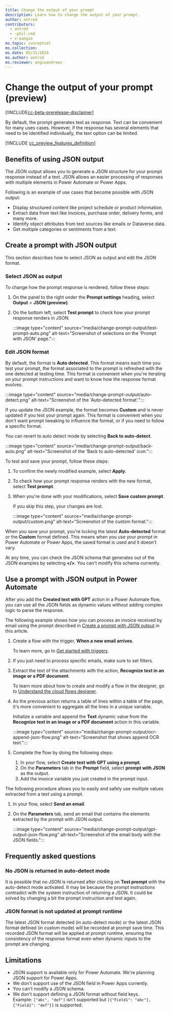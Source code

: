 ```yaml
---
title: Change the output of your prompt
description: Learn how to change the output of your prompt.
author: antrod
contributors:
  - antrod
  - -phil-cmd
  - v-aangie
ms.topic: conceptual
ms.collection: 
ms.date: 05/31/2024
ms.author: antrod
ms.reviewer: angieandrews
---
```


# Change the output of your prompt (preview)

[!INCLUDE[cc-beta-prerelease-disclaimer](./includes/cc-beta-prerelease-disclaimer.md)]

By default, the prompt generates text as response. Text can be convenient for many uses cases. However, if the response has several elements that need to be identified individually, the text option can be limited.

[!INCLUDE [cc_preview_features_definition](./includes/cc-preview-features-definition.md)]

## Benefits of using JSON output

The JSON output allows you to generate a JSON structure for your prompt response instead of a text. JSON allows an easier processing of responses with multiple elements in Power Automate or Power Apps.

Following is an example of use cases that become possible with JSON output:

- Display structured content like project schedule or product information.
- Extract data from text like invoices, purchase order, delivery forms, and many more.
- Identify object attributes from text sources like emails or Dataverse data.
- Get multiple categories or sentiments from a text.

## Create a prompt with JSON output

This section describes how to select JSON as output and edit the JSON format.

### Select JSON as output

To change how the prompt response is rendered, follow these steps:

1. On the panel to the right under the **Prompt settings** heading, select **Output** > **JSON (preview)**.
1. On the bottom left, select **Test prompt** to check how your prompt response renders in JSON.

    :::image type="content" source="media/change-prompt-output/test-prompt-auto.png" alt-text="Screenshot of selections on the 'Prompt with JSON' page.":::

### Edit JSON format

By default, the format is **Auto detected**. This format means each time you test your prompt, the format associated to the prompt is refreshed with the one detected at testing time. This format is convenient when you're iterating on your prompt instructions and want to know how the response format evolves.

:::image type="content" source="media/change-prompt-output/auto-detect.png" alt-text="Screenshot of the 'Auto-detected format'.":::

If you update the JSON example, the format becomes **Custom** and is never updated if you test your prompt again. This format is convenient when you don't want prompt tweaking to influence the format, or if you need to follow a specific format.

You can revert to auto detect mode by selecting **Back to auto-detect**.

:::image type="content" source="media/change-prompt-output/back-auto.png" alt-text="Screenshot of the 'Back to auto-detected' icon.":::

To test and save your prompt, follow these steps:

1. To confirm the newly modified example, select **Apply**.
1. To check how your prompt response renders with the new format, select **Test prompt**.
1. When you're done with your modifications, select **Save custom prompt**.

    If you skip this step, your changes are lost.

    :::image type="content" source="media/change-prompt-output/custom.png" alt-text="Screenshot of the custom format.":::

When you save your prompt, you're locking the latest **Auto-detected** format or the **Custom** format defined. This means when you use your prompt in Power Automate or Power Apps, the saved format is used and it doesn't vary.

At any time, you can check the JSON schema that generates out of the JSON examples by selecting **</>**. You can't modify this schema currently.

## Use a prompt with JSON output in Power Automate

After you add the **Created text with GPT** action in a Power Automate flow, you can use all the JSON fields as dynamic values without adding complex logic to parse the response.

The following example shows how you can process an invoice received by email using the prompt described in [Create a prompt with JSON output](#create-a-prompt-with-json-output) in this article.

1. Create a flow with the trigger, **When a new email arrives**.

    To learn more, go to [Get started with triggers](/power-automate/triggers-introduction?tabs=classic-designer).

1. If you just need to process specific emails, make sure to set filters.
1. Extract the text of the attachments with the action, **Recognize text in an image or a PDF document**.

    To learn more about how to create and modify a flow in the designer, go to [Understand the cloud flows designer](/power-automate/flows-designer).

1. As the previous action returns a table of lines within a table of the page, it's more convenient to aggregate all the lines in a unique variable.

    Initialize a variable and append the **Text** dynamic value from the **Recognize text in an image or a PDF document** action in this variable.

    :::image type="content" source="media/change-prompt-output/ocr-append-json-flow.png" alt-text="Screenshot that shows append OCR text.":::

1. Complete the flow by doing the following steps:
    1. In your flow, select **Create text with GPT using a prompt**.
    1. On the **Parameters** tab in the **Prompt** field, select **prompt with JSON** as the output.
    1. Add the invoice variable you just created in the prompt input.


The following procedure allows you to easily and safely use multiple values extracted from a text using a prompt.

1. In your flow, select **Send an email**.
1. On the **Parameters** tab, send an email that contains the elements extracted by the prompt with JSON output.

    :::image type="content" source="media/change-prompt-output/gpt-output-json-flow.png" alt-text="Screenshot of the email body with the JSON fields.":::


## Frequently asked questions

### No JSON is returned in auto-detect mode

It is possible that no JSON is returned after clicking on **Test prompt** with the auto-detect mode activated. It may be because the prompt instructions contradict with the system instruction of returning a JSON.
It could be solved by changing a bit the prompt instruction and test again.


### JSON format is not updated at prompt runtime

The latest JSON format detected (in auto-detect mode) or the latest JSON format defined (in custom mode) will be recorded at prompt save time. This recorded JSON format will be applied at prompt runtime, ensuring the  consistency of the response format even when dynamic inputs to the prompt are changing.


## Limitations

- JSON support is available only for Power Automate. We're planning JSON support for Power Apps.
- We don't support use of the JSON field in Power Apps currently.
- You can't modify a JSON schema.
- We don't support defining a JSON format without field keys.<br/>
    Example: `["abc", "def"]` isn't supported but `[{"Field1": "abc"}, {"Field1": "def"}]` is supported.


